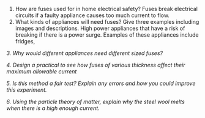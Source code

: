 1. How are fuses used for in home electrical safety?
Fuses break electrical circuits if a faulty appliance causes too much current to flow.
2. What kinds of appliances will need fuses? Give three examples including images and descriptions.
High power appliances that have a risk of breaking if there is a power surge. Examples of these appliances include fridges, 

_3. Why would different appliances need different sized fuses?_

_4. Design a practical to_ _see how fuses of various thickness affect their maximum_ _allowable current_

_5. Is this method a fair test? Explain any errors and how you_ _could improve this experiment._

_6. Using the particle theory of matter, explain why the steel wool_ _melts when there is a high enough current._
